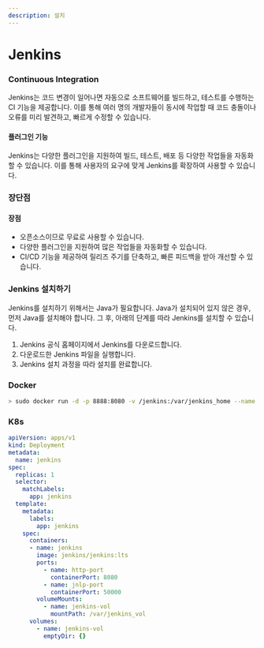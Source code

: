 ```yaml
---
description: 설치
---
```


# Jenkins

### Continuous Integration

Jenkins는 코드 변경이 일어나면 자동으로 소프트웨어를 빌드하고, 테스트를 수행하는 CI 기능을 제공합니다. 이를 통해 여러 명의 개발자들이 동시에 작업할 때 코드 충돌이나 오류를 미리 발견하고, 빠르게 수정할 수 있습니다.

#### 플러그인 기능

Jenkins는 다양한 플러그인을 지원하여 빌드, 테스트, 배포 등 다양한 작업들을 자동화할 수 있습니다. 이를 통해 사용자의 요구에 맞게 Jenkins를 확장하여 사용할 수 있습니다.

### 장단점

#### 장점

* 오픈소스이므로 무료로 사용할 수 있습니다.
* 다양한 플러그인을 지원하여 많은 작업들을 자동화할 수 있습니다.
* CI/CD 기능을 제공하여 릴리즈 주기를 단축하고, 빠른 피드백을 받아 개선할 수 있습니다.

### Jenkins 설치하기

Jenkins를 설치하기 위해서는 Java가 필요합니다. Java가 설치되어 있지 않은 경우, 먼저 Java를 설치해야 합니다. 그 후, 아래의 단계를 따라 Jenkins를 설치할 수 있습니다.

1. Jenkins 공식 홈페이지에서 Jenkins를 다운로드합니다.
2. 다운로드한 Jenkins 파일을 실행합니다.
3. Jenkins 설치 과정을 따라 설치를 완료합니다.

### Docker

```bash
> sudo docker run -d -p 8888:8080 -v /jenkins:/var/jenkins_home --name my_jenkins -u root jenkins/jenkins:lts
```

### K8s

```yaml
apiVersion: apps/v1
kind: Deployment
metadata:
  name: jenkins
spec:
  replicas: 1
  selector:
    matchLabels:
      app: jenkins
  template:
    metadata:
      labels:
        app: jenkins
    spec:
      containers:
      - name: jenkins
        image: jenkins/jenkins:lts
        ports:
          - name: http-port
            containerPort: 8080
          - name: jnlp-port
            containerPort: 50000
        volumeMounts:
          - name: jenkins-vol
            mountPath: /var/jenkins_vol
      volumes:
        - name: jenkins-vol
          emptyDir: {}
```
